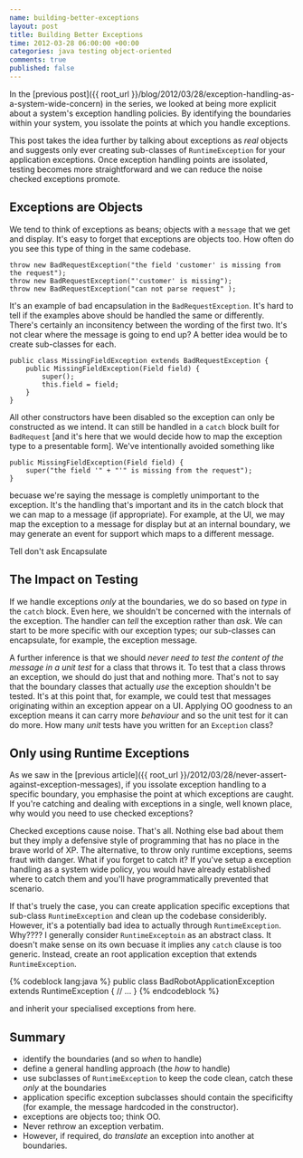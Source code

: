 ```yaml
---
name: building-better-exceptions
layout: post
title: Building Better Exceptions
time: 2012-03-28 06:00:00 +00:00
categories: java testing object-oriented
comments: true
published: false
---
```


In the [previous post]({{ root_url }}/blog/2012/03/28/exception-handling-as-a-system-wide-concern) in the series, we looked at being more explicit about a system's exception handling policies. By identifying the boundaries within your system, you issolate the points at which you handle exceptions. 

This post takes the idea further by talking about exceptions as _real_ objects and suggests only ever creating sub-classes of `RuntimeException` for your application exceptions. Once exception handling points are issolated, testing becomes more straightforward and we can reduce the noise checked exceptions promote.

<!-- more -->

## Exceptions are Objects

We tend to think of exceptions as beans; objects with a `message` that we get and display. It's easy to forget that exceptions are objects too. How often do you see this type of thing in the same codebase.

	throw new BadRequestException("the field 'customer' is missing from the request");
	throw new BadRequestException("'customer' is missing");
	throw new BadRequestException("can not parse request" );

It's an example of bad encapsulation in the `BadRequestException`. It's hard to tell if the examples above should be handled the same or differently. There's certainly an inconsitency between the wording of the first two. It's not clear where the message is going to end up? A better idea would be to create sub-classes for each.

	public class MissingFieldException extends BadRequestException {
		public MissingFieldException(Field field) {
			super();
			this.field = field;
		} 	
	}

All other constructors have been disabled so the exception can only be constructed as we intend. It can still be handled in a `catch` block built for `BadRequest` [and it's here that we would decide how to map the exception type to a presentable form]. We've intentionally avoided something like

	public MissingFieldException(Field field) {
		super("the field '" + "'" is missing from the request");
	} 		
	
becuase we're saying the message is completly unimportant to the exception. It's the handling that's important and its in the catch block that we can map to a message (if appropriate). For example, at the UI, we may map the	exception to a message for display but at an internal boundary, we may generate an event for support which maps to a different message.
	
Tell don't ask
Encapsulate



## The Impact on Testing

If we handle exceptions _only_ at the boundaries, we do so based on _type_ in the `catch` block. Even here, we shouldn't be concerned with the internals of the exception. The handler can _tell_ the exception rather than _ask_. We can start to be more specific with our exception types; our sub-classes can encapsulate, for example, the exception message.

A further inference is that we should _never need to test the content of the message in a unit test_ for a class that throws it. To test that a class throws an exception, we should do just that and nothing more. That's not to say that the boundary classes that actually _use_ the exception shouldn't be tested. It's at this point that, for example, we could test that messages originating within an exception appear on a UI. Applying OO goodness to an exception means it can carry more _behaviour_ and so the unit test for it can do more. How many _unit_ tests have you written for an `Exception` class?


## Only using Runtime Exceptions

As we saw in the [previous article]({{ root_url }}/2012/03/28/never-assert-against-exception-messages), if you issolate exception handling to a specific boundary, you emphasise the point at which exceptions are caught. If you're
catching and dealing with exceptions in a single, well known place, why would you need to use checked exceptions?

Checked exceptions cause noise. That's all. Nothing else bad about them but they imply a defensive style of
programming that has no place in the brave world of XP. The alternative, to throw only runtime exceptions, seems fraut
 with danger. What if you forget to catch it? If you've setup a exception handling as a system wide policy,
 you would have already established where to catch them and you'll have programmatically prevented that scenario.

 If that's truely the case, you can create application specific exceptions that sub-class `RuntimeException` and
 clean up the codebase consideribly. However, it's a potentially bad idea to actually through `RuntimeException`.
 Why???? I generally consider `RuntimeExceptoin` as an abstract class. It doesn't make sense on its own becuase it
 implies any `catch` clause is too generic. Instead, create an root application exception that extends
 `RuntimeException`.

 {% codeblock lang:java %}
 public class BadRobotApplicationException extends RuntimeException {
    // ...
 }
 {% endcodeblock %}

 and inherit your specialised exceptions from here.


## Summary

- identify the boundaries (and so _when_ to handle)
- define a general handling approach (the _how_ to handle)
- use subclasses of `RuntimeException` to keep the code clean, catch these _only_ at the boundaries
- application specific exception subclasses should contain the specificifty (for example,
the message hardcoded in the constructor).
- exceptions are objects too; think OO.
- Never rethrow an exception verbatim. 
- However, if required, do _translate_ an exception into another at boundaries.
